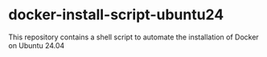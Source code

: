 # docker-install-script-ubuntu24
This repository contains a shell script to automate the installation of Docker on Ubuntu 24.04
